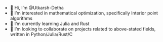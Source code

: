 - 👋 Hi, I’m @Utkarsh-Detha
- 👀 I’m interested in mathematical optimization, specifically Interior point algorithms
- 🌱 I’m currently learning Julia and Rust
- 💞️ I’m looking to collaborate on projects related to above-stated fields, written in Python/Julia/Rust/C

<!---
Utkarsh-Detha/Utkarsh-Detha is a ✨ special ✨ repository because its `README.md` (this file) appears on your GitHub profile.
You can click the Preview link to take a look at your changes.
--->
